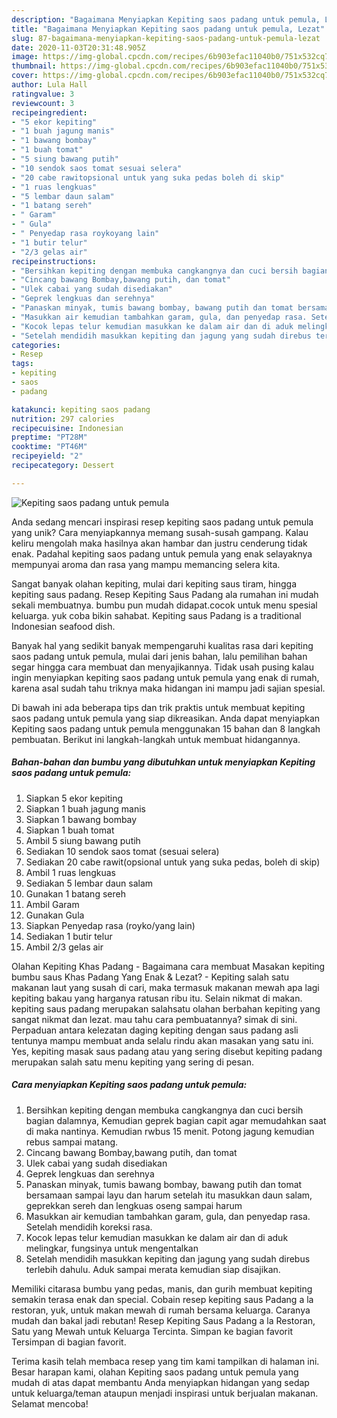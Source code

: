 ```yaml
---
description: "Bagaimana Menyiapkan Kepiting saos padang untuk pemula, Lezat"
title: "Bagaimana Menyiapkan Kepiting saos padang untuk pemula, Lezat"
slug: 87-bagaimana-menyiapkan-kepiting-saos-padang-untuk-pemula-lezat
date: 2020-11-03T20:31:48.905Z
image: https://img-global.cpcdn.com/recipes/6b903efac11040b0/751x532cq70/kepiting-saos-padang-untuk-pemula-foto-resep-utama.jpg
thumbnail: https://img-global.cpcdn.com/recipes/6b903efac11040b0/751x532cq70/kepiting-saos-padang-untuk-pemula-foto-resep-utama.jpg
cover: https://img-global.cpcdn.com/recipes/6b903efac11040b0/751x532cq70/kepiting-saos-padang-untuk-pemula-foto-resep-utama.jpg
author: Lula Hall
ratingvalue: 3
reviewcount: 3
recipeingredient:
- "5 ekor kepiting"
- "1 buah jagung manis"
- "1 bawang bombay"
- "1 buah tomat"
- "5 siung bawang putih"
- "10 sendok saos tomat sesuai selera"
- "20 cabe rawitopsional untuk yang suka pedas boleh di skip"
- "1 ruas lengkuas"
- "5 lembar daun salam"
- "1 batang sereh"
- " Garam"
- " Gula"
- " Penyedap rasa roykoyang lain"
- "1 butir telur"
- "2/3 gelas air"
recipeinstructions:
- "Bersihkan kepiting dengan membuka cangkangnya dan cuci bersih bagian dalamnya, Kemudian geprek bagian capit agar memudahkan saat di maka nantinya. Kemudian rwbus 15 menit. Potong jagung kemudian rebus sampai matang."
- "Cincang bawang Bombay,bawang putih, dan tomat"
- "Ulek cabai yang sudah disediakan"
- "Geprek lengkuas dan serehnya"
- "Panaskan minyak, tumis bawang bombay, bawang putih dan tomat bersamaan sampai layu dan harum setelah itu masukkan daun salam, geprekkan sereh dan lengkuas oseng sampai harum"
- "Masukkan air kemudian tambahkan garam, gula, dan penyedap rasa. Setelah mendidih koreksi rasa."
- "Kocok lepas telur kemudian masukkan ke dalam air dan di aduk melingkar, fungsinya untuk mengentalkan"
- "Setelah mendidih masukkan kepiting dan jagung yang sudah direbus terlebih dahulu. Aduk sampai merata kemudian siap disajikan."
categories:
- Resep
tags:
- kepiting
- saos
- padang

katakunci: kepiting saos padang 
nutrition: 297 calories
recipecuisine: Indonesian
preptime: "PT28M"
cooktime: "PT46M"
recipeyield: "2"
recipecategory: Dessert

---
```



![Kepiting saos padang untuk pemula](https://img-global.cpcdn.com/recipes/6b903efac11040b0/751x532cq70/kepiting-saos-padang-untuk-pemula-foto-resep-utama.jpg)

Anda sedang mencari inspirasi resep kepiting saos padang untuk pemula yang unik? Cara menyiapkannya memang susah-susah gampang. Kalau keliru mengolah maka hasilnya akan hambar dan justru cenderung tidak enak. Padahal kepiting saos padang untuk pemula yang enak selayaknya mempunyai aroma dan rasa yang mampu memancing selera kita.

Sangat banyak olahan kepiting, mulai dari kepiting saus tiram, hingga kepiting saus padang. Resep Kepiting Saus Padang ala rumahan ini mudah sekali membuatnya. bumbu pun mudah didapat.cocok untuk menu spesial keluarga. yuk coba bikin sahabat. Kepiting saus Padang is a traditional Indonesian seafood dish.

Banyak hal yang sedikit banyak mempengaruhi kualitas rasa dari kepiting saos padang untuk pemula, mulai dari jenis bahan, lalu pemilihan bahan segar hingga cara membuat dan menyajikannya. Tidak usah pusing kalau ingin menyiapkan kepiting saos padang untuk pemula yang enak di rumah, karena asal sudah tahu triknya maka hidangan ini mampu jadi sajian spesial.


Di bawah ini ada beberapa tips dan trik praktis untuk membuat kepiting saos padang untuk pemula yang siap dikreasikan. Anda dapat menyiapkan Kepiting saos padang untuk pemula menggunakan 15 bahan dan 8 langkah pembuatan. Berikut ini langkah-langkah untuk membuat hidangannya.

<!--inarticleads1-->

##### Bahan-bahan dan bumbu yang dibutuhkan untuk menyiapkan Kepiting saos padang untuk pemula:

1. Siapkan 5 ekor kepiting
1. Siapkan 1 buah jagung manis
1. Siapkan 1 bawang bombay
1. Siapkan 1 buah tomat
1. Ambil 5 siung bawang putih
1. Sediakan 10 sendok saos tomat (sesuai selera)
1. Sediakan 20 cabe rawit(opsional untuk yang suka pedas, boleh di skip)
1. Ambil 1 ruas lengkuas
1. Sediakan 5 lembar daun salam
1. Gunakan 1 batang sereh
1. Ambil  Garam
1. Gunakan  Gula
1. Siapkan  Penyedap rasa (royko/yang lain)
1. Sediakan 1 butir telur
1. Ambil 2/3 gelas air


Olahan Kepiting Khas Padang - Bagaimana cara membuat Masakan kepiting bumbu saus Khas Padang Yang Enak &amp; Lezat? - Kepiting salah satu makanan laut yang susah di cari, maka termasuk makanan mewah apa lagi kepiting bakau yang harganya ratusan ribu itu. Selain nikmat di makan. kepiting saus padang merupakan salahsatu olahan berbahan kepiting yang sangat nikmat dan lezat. mau tahu cara pembuatannya? simak di sini. Perpaduan antara kelezatan daging kepiting dengan saus padang asli tentunya mampu membuat anda selalu rindu akan masakan yang satu ini. Yes, kepiting masak saus padang atau yang sering disebut kepiting padang merupakan salah satu menu kepiting yang sering di pesan. 

<!--inarticleads2-->

##### Cara menyiapkan Kepiting saos padang untuk pemula:

1. Bersihkan kepiting dengan membuka cangkangnya dan cuci bersih bagian dalamnya, Kemudian geprek bagian capit agar memudahkan saat di maka nantinya. Kemudian rwbus 15 menit. Potong jagung kemudian rebus sampai matang.
1. Cincang bawang Bombay,bawang putih, dan tomat
1. Ulek cabai yang sudah disediakan
1. Geprek lengkuas dan serehnya
1. Panaskan minyak, tumis bawang bombay, bawang putih dan tomat bersamaan sampai layu dan harum setelah itu masukkan daun salam, geprekkan sereh dan lengkuas oseng sampai harum
1. Masukkan air kemudian tambahkan garam, gula, dan penyedap rasa. Setelah mendidih koreksi rasa.
1. Kocok lepas telur kemudian masukkan ke dalam air dan di aduk melingkar, fungsinya untuk mengentalkan
1. Setelah mendidih masukkan kepiting dan jagung yang sudah direbus terlebih dahulu. Aduk sampai merata kemudian siap disajikan.


Memiliki citarasa bumbu yang pedas, manis, dan gurih membuat kepiting semakin terasa enak dan special. Cobain resep kepiting saus Padang a la restoran, yuk, untuk makan mewah di rumah bersama keluarga. Caranya mudah dan bakal jadi rebutan! Resep Kepiting Saus Padang a la Restoran, Satu yang Mewah untuk Keluarga Tercinta. Simpan ke bagian favorit Tersimpan di bagian favorit. 

Terima kasih telah membaca resep yang tim kami tampilkan di halaman ini. Besar harapan kami, olahan Kepiting saos padang untuk pemula yang mudah di atas dapat membantu Anda menyiapkan hidangan yang sedap untuk keluarga/teman ataupun menjadi inspirasi untuk berjualan makanan. Selamat mencoba!
